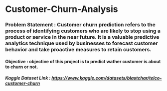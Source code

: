 # Customer-Churn-Analysis
### Problem Statement : Customer churn prediction refers to the process of identifying customers who are likely to stop using a product or service in the near future. It is a valuable predictive analytics technique used by businesses to forecast customer behavior and take proactive measures to retain customers.
#### Objective : objective of this project is to predict wather customer is about to churn or not.

##### Kaggle Dataset Link : https://www.kaggle.com/datasets/blastchar/telco-customer-churn
